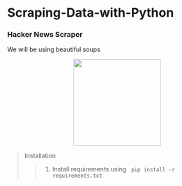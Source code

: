 # Scraping-Data-with-Python
### Hacker News Scraper
We will be using beautiful soups


<p align="center">
  <img src="https://beautiful-soup-4.readthedocs.io/en/latest/_images/6.1.jpg" width="200" height="200" />
</p>

> Installation
> >1. Install requirements using ``` pip install -r requirements.txt```

